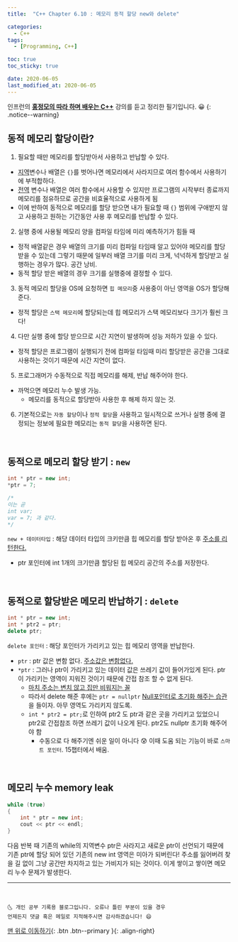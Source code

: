 ```yaml
---
title:  "C++ Chapter 6.10 : 메모리 동적 할당 new와 delete" 

categories:
  - C++
tags:
  - [Programming, C++]

toc: true
toc_sticky: true

date: 2020-06-05
last_modified_at: 2020-06-05
---
```

인프런의 **<u>홍정모의 따라 하며 배우는 C++</u>** 강의를 듣고 정리한 필기입니다. 😀
{: .notice--warning}

## 동적 메모리 할당이란?

1. 필요할 때만 메모리를 할당받아서 사용하고 반납할 수 있다.
  - <u>지역</u>변수나 배열은 `{}`를 벗어나면 메모리에서 사라지므로 여러 함수에서 사용하기에 부적합하다.
  - <u>전역</u> 변수나 배열은 여러 함수에서 사용할 수 있지만 프로그램의 시작부터 종료까지 메모리를 점유하므로 공간을 비효율적으로 사용하게 됨
  - 이에 반하여 동적으로 메모리를 할당 받으면 내가 필요할 때 `{}` 범위에 구애받지 않고 사용하고 원하는 기간동안 사용 후 메모리를 반납할 수 있다. 

2. 실행 중에 사용될 메모리 양을 컴파일 타임에 미리 예측하기가 힘들 때 
  - 정적 배열같은 경우 배열의 크기를 미리 컴파일 타임때 알고 있어야 메모리를 할당 받을 수 있는데 그렇기 때문에 일부러 배열 크기를 미리 크게, 넉넉하게 할당받고 실행하는 경우가 많다. 공간 낭비.
  - 동적 할당 받은 배열의 경우 크기를 실행중에 결정할 수 있다. 

3. 동적 메모리 할당을 OS에 요청하면 `힙 메모리`중 사용중이 아닌 영역을 OS가 할당해준다.
  - 정적 할당은 `스택 메모리`에 할당되는데 힙 메모리가 스택 메모리보다 크기가 훨씬 크다!

4. 다만 실행 중에 할당 받으므로 시간 지연이 발생하며 성능 저하가 있을 수 있다.
  - 정적 할당은 프로그램이 실행되기 전에 컴파일 타임때 미리 할당받은 공간을 그대로 사용하는 것이기 때문에 시간 지연이 없다.

5. 프로그래머가 수동적으로 직접 메모리를 해제, 반납 해주어야 한다. 
  - 까먹으면 메모리 누수 발생 가능.
    - 메모리를 동적으로 할당받아 사용한 후 해제 하지 않는 것.

6. 기본적으로는 `자동 할당`이나 `정적 할당`을 사용하고 일시적으로 쓰거나 실행 중에 결정되는 정보에 필요한 메모리는 `동적 할당`을 사용하면 된다.

<br>

## 동적으로 메모리 할당 받기 : `new`

```cpp
int * ptr = new int;
*ptr = 7;

/*
이는 곧
int var;
var = 7; 과 같다.
*/
```
`new + 데이터타입` : 해당 데이터 타입의 크키만큼 힙 메모리를 할당 받아온 후 <u>주소를 리턴한다.</u>
- ptr 포인터에 int 1개의 크기만큼 할당된 힙 메모리 공간의 주소를 저장한다. 

<br>

## 동적으로 할당받은 메모리 반납하기 : `delete`

```cpp
int * ptr = new int;
int * ptr2 = ptr;
delete ptr; 
```

`delete 포인터` : 해당 포인터가 가리키고 있는 힙 메모리 영역을 반납한다. 
  - `ptr` : ptr 값은 변함 없다. <u>주소값은 변함없다.</u>
  - `*ptr` : 그러나 ptr이 가리키고 있는 데이터 값은 쓰레기 값이 들어가있게 된다. ptr이 가리키는 영역이 지워진 것이기 때문에 간접 참조 할 수 없게 된다.
    - <u>마치 주소는 변치 않고 집만 비워지는 꼴</u>
    - 따라서 delete 해준 후에는 `ptr = nullptr` <u>Null포인터로 초기화 해주는 습관</u>을 들이자. 아무 영역도 가리키지 않도록. 
    * `int * ptr2 = ptr;`로 인하여 ptr2 도 ptr과 같은 곳을 가리키고 있었으니 ptr2로 간접참조 하면 쓰레기 값이 나오게 된다. ptr2도 nullptr 초기화 해주어야 함
      * 수동으로 다 해주기엔 쉬운 일이 아니다 😰 이때 도움 되는 기능이 바로 `스마트 포인터`. 15챕터에서 배움.

<br>

## 메모리 누수 memory leak

```cpp
while (true)
{
    int * ptr = new int;
    cout << ptr << endl;
}
```
다음 반복 때 기존의 while의 지역변수 ptr은 사라지고 새로운 ptr이 선언되기 때문에 기존 ptr에 할당 되어 있던 기존의 new int 영역은 미아가 되버린다! 주소를 잃어버려 찾을 길 없이 그냥 공간만 차지하고 있는 가비지가 되는 것이다. 이게 쌓이고 쌓이면 메모리 누수 문제가 발생한다. 


***
<br>

    🌜 개인 공부 기록용 블로그입니다. 오류나 틀린 부분이 있을 경우 
    언제든지 댓글 혹은 메일로 지적해주시면 감사하겠습니다! 😄

[맨 위로 이동하기](#){: .btn .btn--primary }{: .align-right}
